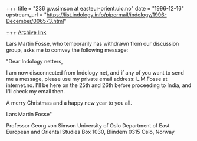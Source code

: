 +++
title = "236 g.v.simson at easteur-orient.uio.no"
date = "1996-12-16"
upstream_url = "https://list.indology.info/pipermail/indology/1996-December/006573.html"

+++
[Archive link](https://list.indology.info/pipermail/indology/1996-December/006573.html)

Lars Martin Fosse, who temporarily has withdrawn from our discussion group,
asks me to comvey the following message:

"Dear Indology netters,

I am now disconnected from Indology net, and if any of you want to send me a
message, please use my private email address: L.M.Fosse at internet.no. I'll be
here on the 25th and 26th before proceeding to India, and I'll check my
email then.

A merry Christmas and a happy new year to you all.

Lars Martin Fosse"

Professor Georg von Simson
University of Oslo
Department of East European and Oriental Studies
Box 1030, Blindern
0315 Oslo, Norway







